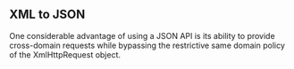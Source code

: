 ## XML to JSON
One considerable advantage of using a JSON API is its ability to provide cross-domain requests while bypassing the restrictive same domain policy of the XmlHttpRequest object.
